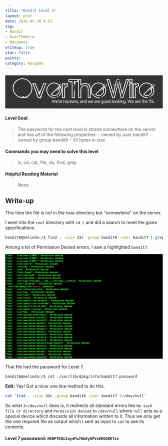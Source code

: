 ```yaml
---
title: "Bandit Level 6"
layout: post
date: 2016-05-30 4:21
tag:
- Bandit
- OverTheWire
- Wargames
writeup: true
star: false
points:
category: Wargame
---
```


![OverTheWire logo](/assets/images/OverTheWire/logo.png)

#### Level Goal:

>The password for the next level is stored somewhere on the server and has all of the following properties: - owned by user bandit7 - owned by group bandit6 - 33 bytes in size

#### Commands you may need to solve this level

>ls, cd, cat, file, du, find, grep

#### Helpful Reading Material

>None

## Write-up

This time the file is not in the `home` directory but "somewhere" on the server.

I went into the `root` directory with `cd /` and did a search to meet the given specifications.

~~~bash
bandit6@melinda:/$ find . -size 33c -group bandit6 -user bandit7 | grep bandit7
~~~

Among a lot of Permission Denied errors, I saw a highlighted `bandit7`.

![output](/assets/images/OverTheWire/Bandit/level6_output.png)

That file had the password for Level 7.
~~~bash
bandit6@melinda:/$ cat ./var/lib/dpkg/info/bandit7.password
~~~~

**Edit:** Yay! Got a nicer one line method to do this.

~~~bash
cat `find . -size 33c -group bandit6 -user bandit7 2>/dev/null`
~~~

So what `2>/dev/null` does is, it redirects all standard errors like `No such file or directory` and `Permission denied` to `/dev/null` where `null` acts as a special device which discards all information written to it. Thus we only get the one required file as output which I sent as input to `cat` to see its contents.

#### Level 7 passoword: `HKBPTKQnIay4Fw76bEy8PVxKEDQRKTzs`
